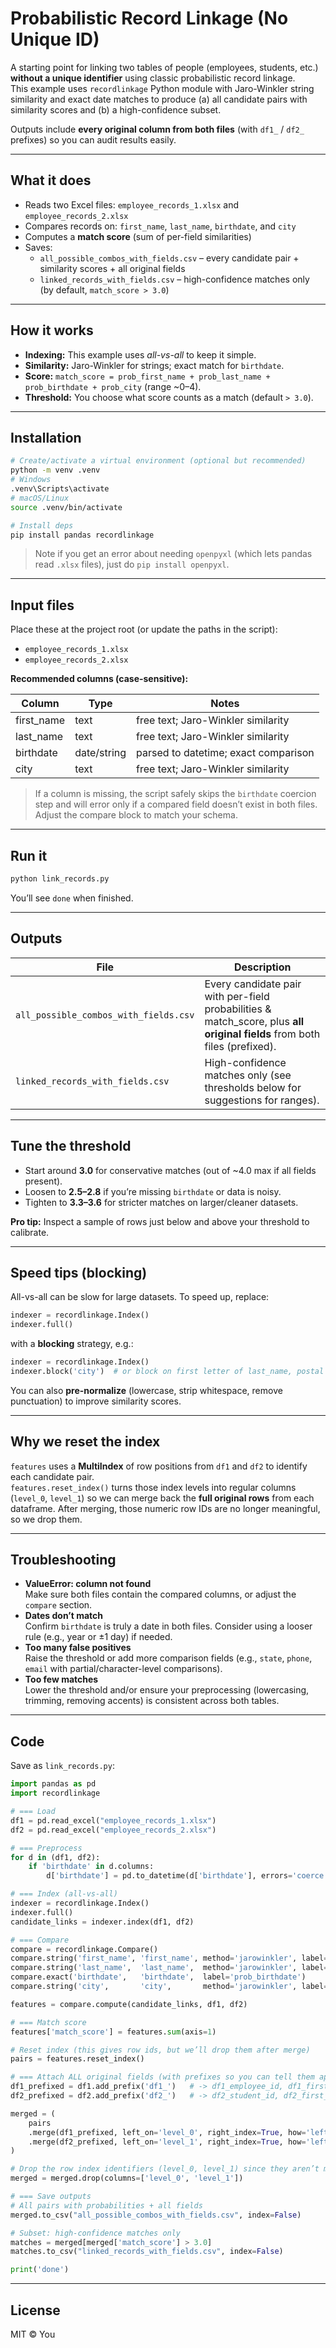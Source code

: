 # Probabilistic Record Linkage (No Unique ID)

A starting point for linking two tables of people (employees, students, etc.) **without a unique identifier** using classic probabilistic record linkage.  
This example uses `recordlinkage` Python module with Jaro-Winkler string similarity and exact date matches to produce (a) all candidate pairs with similarity scores and (b) a high-confidence subset.

Outputs include **every original column from both files** (with `df1_` / `df2_` prefixes) so you can audit results easily.

---

## What it does

- Reads two Excel files: `employee_records_1.xlsx` and `employee_records_2.xlsx`
- Compares records on: `first_name`, `last_name`, `birthdate`, and `city`
- Computes a **match score** (sum of per-field similarities)
- Saves:
  - `all_possible_combos_with_fields.csv` – every candidate pair + similarity scores + all original fields
  - `linked_records_with_fields.csv` – high-confidence matches only (by default, `match_score > 3.0`)

---

## How it works

- **Indexing:** This example uses *all-vs-all* to keep it simple.
- **Similarity:** Jaro-Winkler for strings; exact match for `birthdate`.
- **Score:** `match_score = prob_first_name + prob_last_name + prob_birthdate + prob_city` (range ~0–4).
- **Threshold:** You choose what score counts as a match (default `> 3.0`).

---

## Installation

```bash
# Create/activate a virtual environment (optional but recommended)
python -m venv .venv
# Windows
.venv\Scripts\activate
# macOS/Linux
source .venv/bin/activate

# Install deps
pip install pandas recordlinkage 
```

> Note if you get an error about needing `openpyxl` (which lets pandas read `.xlsx` files), just do `pip install openpyxl`.   

---

## Input files

Place these at the project root (or update the paths in the script):

- `employee_records_1.xlsx`
- `employee_records_2.xlsx`

**Recommended columns (case-sensitive):**

| Column      | Type        | Notes                                  |
|-------------|-------------|----------------------------------------|
| first_name  | text        | free text; Jaro-Winkler similarity     |
| last_name   | text        | free text; Jaro-Winkler similarity     |
| birthdate   | date/string | parsed to datetime; exact comparison   |
| city        | text        | free text; Jaro-Winkler similarity     |

> If a column is missing, the script safely skips the `birthdate` coercion step and will error only if a compared field doesn’t exist in both files. Adjust the compare block to match your schema.

---

## Run it

```bash
python link_records.py
```

You’ll see `done` when finished.

---

## Outputs

| File                               | Description                                                      |
|------------------------------------|------------------------------------------------------------------|
| `all_possible_combos_with_fields.csv` | Every candidate pair with per-field probabilities & match_score, plus **all original fields** from both files (prefixed). |
| `linked_records_with_fields.csv`      | High-confidence matches only (see thresholds below for suggestions for ranges).      |

---

## Tune the threshold

- Start around **3.0** for conservative matches (out of ~4.0 max if all fields present).
- Loosen to **2.5–2.8** if you’re missing `birthdate` or data is noisy.
- Tighten to **3.3–3.6** for stricter matches on larger/cleaner datasets.

**Pro tip:** Inspect a sample of rows just below and above your threshold to calibrate.

---

## Speed tips (blocking)

All-vs-all can be slow for large datasets. To speed up, replace:

```python
indexer = recordlinkage.Index()
indexer.full()
```

with a **blocking** strategy, e.g.:

```python
indexer = recordlinkage.Index()
indexer.block('city')  # or block on first letter of last_name, postal code, etc.
```

You can also **pre-normalize** (lowercase, strip whitespace, remove punctuation) to improve similarity scores.

---

## Why we reset the index

`features` uses a **MultiIndex** of row positions from `df1` and `df2` to identify each candidate pair.  
`features.reset_index()` turns those index levels into regular columns (`level_0`, `level_1`) so we can merge back the **full original rows** from each dataframe. After merging, those numeric row IDs are no longer meaningful, so we drop them.

---

## Troubleshooting

- **ValueError: column not found**  
  Make sure both files contain the compared columns, or adjust the `compare` section.
- **Dates don’t match**  
  Confirm `birthdate` is truly a date in both files. Consider using a looser rule (e.g., year or ±1 day) if needed.
- **Too many false positives**  
  Raise the threshold or add more comparison fields (e.g., `state`, `phone`, `email` with partial/character-level comparisons).
- **Too few matches**  
  Lower the threshold and/or ensure your preprocessing (lowercasing, trimming, removing accents) is consistent across both tables.

---

## Code

Save as `link_records.py`:

```python
import pandas as pd
import recordlinkage

# === Load
df1 = pd.read_excel("employee_records_1.xlsx")
df2 = pd.read_excel("employee_records_2.xlsx")

# === Preprocess
for d in (df1, df2):
    if 'birthdate' in d.columns:
        d['birthdate'] = pd.to_datetime(d['birthdate'], errors='coerce')

# === Index (all-vs-all)
indexer = recordlinkage.Index()
indexer.full()
candidate_links = indexer.index(df1, df2)

# === Compare
compare = recordlinkage.Compare()
compare.string('first_name', 'first_name', method='jarowinkler', label='prob_first_name')
compare.string('last_name',  'last_name',  method='jarowinkler', label='prob_last_name')
compare.exact('birthdate',   'birthdate',  label='prob_birthdate')
compare.string('city',       'city',       method='jarowinkler', label='prob_city')

features = compare.compute(candidate_links, df1, df2)

# === Match score
features['match_score'] = features.sum(axis=1)

# Reset index (this gives row ids, but we’ll drop them after merge)
pairs = features.reset_index()

# === Attach ALL original fields (with prefixes so you can tell them apart)
df1_prefixed = df1.add_prefix('df1_')   # -> df1_employee_id, df1_first_name, ...
df2_prefixed = df2.add_prefix('df2_')   # -> df2_student_id, df2_first_name, ...

merged = (
    pairs
    .merge(df1_prefixed, left_on='level_0', right_index=True, how='left')
    .merge(df2_prefixed, left_on='level_1', right_index=True, how='left')
)

# Drop the row index identifiers (level_0, level_1) since they aren’t meaningful
merged = merged.drop(columns=['level_0', 'level_1'])

# === Save outputs
# All pairs with probabilities + all fields
merged.to_csv("all_possible_combos_with_fields.csv", index=False)

# Subset: high-confidence matches only
matches = merged[merged['match_score'] > 3.0]
matches.to_csv("linked_records_with_fields.csv", index=False)

print('done')
```

---

## License

MIT © You
